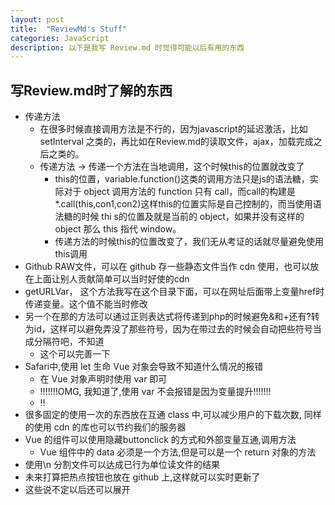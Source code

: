 ```yaml
---
layout: post
title:  "ReviewMd's Stuff"
categories: JavaScript
description: 以下是我写 Review.md 时觉得可能以后有用的东西
---
```


## 写Review.md时了解的东西

-   传递方法
    -   在很多时候直接调用方法是不行的，因为javascript的延迟激活，比如 setInterval 之类的，再比如在Review.md的读取文件，ajax，加载完成之后之类的。
    -   传递方法 -> 传递一个方法在当地调用，这个时候this的位置就改变了
        -   this的位置，variable.function()这类的调用方法只是js的语法糖，实际对于 object 调用方法的 function 只有 call，而call的构建是\*.call(this,con1,con2)这样this的位置实际是自己控制的，而当使用语法糖的时候 thi s的位置及就是当前的 object，如果并没有这样的 object 那么 this 指代 window。
        -   传递方法的时候this的位置改变了，我们无从考证的话就尽量避免使用this调用
-   Github RAW文件，可以在 github 存一些静态文件当作 cdn 使用，也可以放在上面让别人贡献简单可以当时好使的cdn
-   getURLVar， 这个方法我写在这个目录下面，可以在网址后面带上变量href时传递变量。这个值不能当时修改
-   另一个在那的方法可以通过正则表达式将传递到php的时候避免&和+还有?转为id，这样可以避免弄没了那些符号，因为在带过去的时候会自动把些符号当成分隔符吧，不知道
    -   这个可以完善一下
-   Safari中,使用 let 生命 Vue 对象会导致不知道什么情况的报错
    -   在 Vue 对象声明时使用 var 即可
    -   !!!!!!!OMG, 我知道了,使用 var 不会报错是因为变量提升!!!!!!!
    -   !!
-   很多固定的使用一次的东西放在互通 class 中,可以减少用户的下载次数, 同样的使用 cdn 的库也可以节约我们的服务器
-   Vue 的组件可以使用隐藏buttonclick 的方式和外部变量互通,调用方法
    -   Vue 组件中的 data 必须是一个方法,但是可以是一个 return 对象的方法
-   使用\\n 分割文件可以达成已行为单位读文件的结果  
-   未来打算把热点按钮也放在 github 上,这样就可以实时更新了
-   这些说不定以后还可以展开
